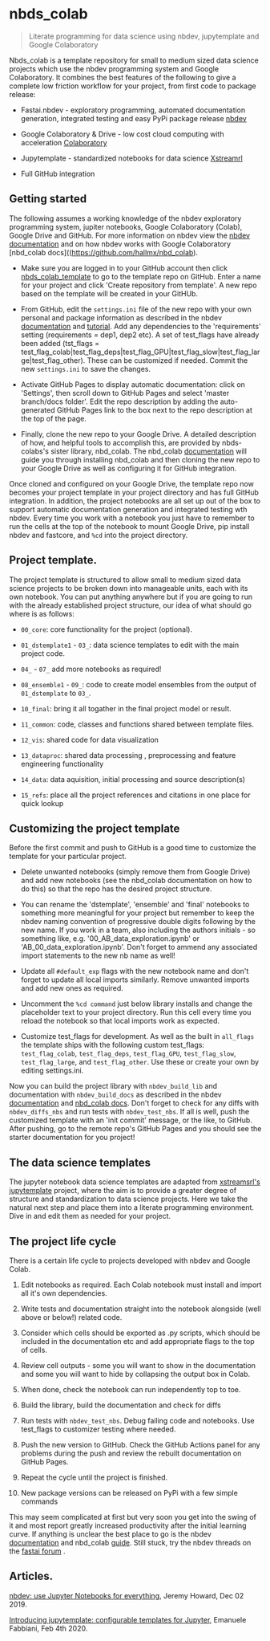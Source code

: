 # nbds_colab
> Literate programming for data science using nbdev, jupytemplate and Google Colaboratory


Nbds_colab is a template repository for small to medium sized data science projects which use the nbdev programming system and Google Colaboratory. It combines the best features of the following to give a complete low friction workflow for your project, from first code to package release:

* Fastai.nbdev - exploratory programming, automated documentation generation, integrated testing and easy PyPi package release [nbdev](https://github.com/fastai/nbdev//) 

* Google Colaboratory & Drive - low cost cloud computing with acceleration [Colaboratory](https://colab.research.google.com/)

* Jupytemplate - standardized notebooks for data science [Xstreamrl](https://github.com/xtreamsrl/jupytemplate)

* Full GitHub integration


## Getting started

The following assumes a working knowledge of the nbdev exploratory programming system, jupiter notebooks, Google Colaboratory (Colab), Google Drive and GitHub. For more information on nbdev view the [nbdev documentation](http://nbdev.fast.ai/) and on how nbdev works with Google Colaboratory [nbd_colab docs]((https://github.com/hallmx/nbd_colab).

* Make sure you are logged in to your GitHub account then click [nbds_colab_template](https://github.com/hallmx/nbds_colab/generate) to go to the template repo on GitHub. Enter a name for your project and click 'Create repository from template'. A new repo based on the template will be created in your GitHUb.

* From GitHub, edit the `settings.ini` file of the new repo with your own personal and package information as described in the nbdev [documentation](http://nbdev.fast.ai/) and [tutorial](http://nbdev.fast.ai/tutorial/). Add any dependencies to the 'requirements' setting (requirements = dep1, dep2 etc). A set of test_flags have already been added (tst_flags = test_flag_colab|test_flag_deps|test_flag_GPU|test_flag_slow|test_flag_large|test_flag_other). These can be customized if needed. Commit the new `settings.ini` to save the changes. 

* Activate GitHub Pages to display automatic documentation: click on 'Settings', then scroll down to GitHub Pages and select 'master branch/docs folder'. Edit the repo description by adding the auto-generated GitHub Pages link to the box next to the repo description at the top of the page.

* Finally, clone the new repo to your Google Drive. A detailed description of how, and helpful tools to accomplish this, are provided by nbds-colabs's sister library, nbd_colab. The nbd_colab [documentation](https://github.com/hallmx/nbd_colab) will guide you through installing nbd_colab and then cloning the new repo to your Google Drive as well as configuring it for GitHub integration.

Once cloned and configured on your Google Drive, the template repo now becomes your project template in your project directory and has full GitHub integration. In addition, the project notebooks are all set up out of the box to support automatic documentation generation and integrated testing wth nbdev. Every time you work with a notebook you just have to remember to run the cells at the top of the notebook to mount Google Drive, pip install nbdev and fastcore, and `%cd` into the project directory. 



## Project template.

The project template is structured to allow small to medium sized data science projects to be broken down into manageable units, each with its own notebook. You can put anything anywhere but if you are going to run with the already established project structure,  our idea of what should go where is as follows: 

* `00_core`: core functionality for the project (optional). 

* `01_dstemplate1` - `03_`: data science templates to edit with the main project code. 

* `04_` - `07_` add more notebooks as required!

* `08_ensemble1` - `09_`: code to create model ensembles from the output of `01_dstemplate` to `03_`.

* `10_final`: bring it all togather in the final project model or result.

* `11_common`: code, classes and functions shared between template files.

* `12_vis`: shared code for data visualization

* `13_dataproc`: shared data processing , preprocessing and feature engineering functionality

* `14_data`: data aquisition, initial processing and source description(s)

* `15_refs`: place all the project references and citations in one place for quick lookup



## Customizing the project template

Before the first commit and push to GitHub is a good time to customize the template for your particular project. 

* Delete unwanted notebooks (simply remove them from Google Drive) and add new notebooks (see the nbd_colab documentation on how to do this) so that the repo has the desired project structure. 

* You can rename the 'dstemplate', 'ensemble' and 'final' notebooks to something more meaningful for your project but remember to keep the nbdev naming convention of progressive double digits following by the new name. If you work in a team, also including the authors initials - so something like, e.g. '00_AB_data_exploration.ipynb' or 'AB_00_data_exploration.ipynb'. Don't forget to ammend any associated import statements to the new nb name as well! 

* Update all `#default_exp` flags with the new notebook name and don't forget to update all local imports similarly. Remove unwanted imports and add new ones as required. 

* Uncomment the `%cd command` just below library installs and change the placeholder text to your project directory. Run this cell every time you reload the notebook so that local imports work as expected. 

* Customize test_flags for development. As well as the built in `all_flags` the template ships with the following custom test_flags: `test_flag_colab`, `test_flag_deps`, `test_flag_GPU`, `test_flag_slow`, `test_flag_large`, and `test_flag_other`. Use these or create your own by editing settings.ini.

Now you can build the project library with `nbdev_build_lib` and documentation with `nbdev_build_docs` as described in the nbdev [documentation](http://nbdev.fast.ai/) and [nbd_colab docs](https://github.com/hallmx/nbd_colab). Don't forget to check for any diffs with `nbdev_diffs_nbs` and run tests with `nbdev_test_nbs`. If all is well, push the customized template with an 'init commit' message, or the like, to GitHub. After pushing, go to the remote repo's GitHub Pages and you should see the starter documentation for you project!

## The data science templates

The jupyter notebook data science templates are adapted from [xstreamsrl's jupytemplate](https://github.com/xtreamsrl/jupytemplate) project, where the aim is to provide a greater degree of structure and standardization to data science projects. Here we take the natural next step and place them into a literate programming environment. Dive in and edit them as needed for your project. 



## The project life cycle

There is a certain life cycle to projects developed with nbdev and Google Colab. 

1. Edit notebooks as required. Each Colab notebook must install and import all it's own dependencies.

2. Write tests and documentation straight into the notebook alongside (well above or below!) related code.

3. Consider which cells should be exported as .py scripts, which should be included in the documentation etc and add  appropriate flags to the top of cells. 

4. Review cell outputs - some you will want to show in the documentation and some you will want to hide by collapsing the output box in Colab.

5. When done, check the notebook can run independently top to toe.

6. Build the library, build the documentation and check for diffs

7. Run tests with `nbdev_test_nbs`. Debug failing code and notebooks. Use test_flags to customizer testing where needed.

8. Push the new version to GitHub. Check the GitHub Actions panel for any problems during the push and review the rebuilt documentation on GitHub Pages. 

9. Repeat the cycle until the project is finished.

10. New package versions can be released on PyPi with a few simple commands

This may seem complicated at first but very soon you get into the swing of it and most report greatly increased productivity after the initial learning curve. If anything is unclear the best place to go is the nbdev [documentation](http://nbdev.fast.ai/) and nbd_colab [guide](https://github.com/hallmx/nbd_colab). Still stuck, try the nbdev threads on the [fastai forum](https://forums.fast.ai/) . 

## Articles.

[nbdev: use Jupyter Notebooks for everything](https://www.fast.ai/2019/12/02/nbdev/), Jeremy Howard, Dec 02 2019. 

[Introducing jupytemplate: configurable templates for Jupyter](https://towardsdatascience.com/stop-copy-pasting-notebooks-embrace-jupyter-templates-6bd7b6c00b94), Emanuele Fabbiani, Feb 4th 2020.




